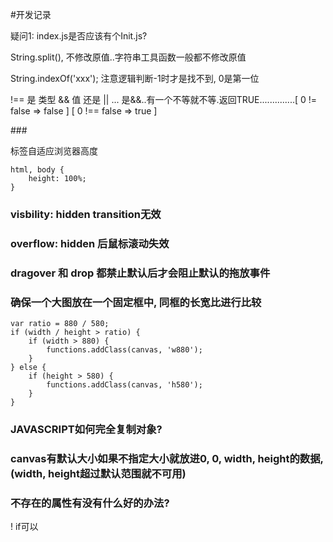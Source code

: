 #开发记录

疑问1: index.js是否应该有个Init.js?

String.split(), 不修改原值..字符串工具函数一般都不修改原值

String.indexOf('xxx'); 注意逻辑判断-1时才是找不到, 0是第一位

!== 是 类型 && 值 还是 || ... 是&&..有一个不等就不等.返回TRUE..............[ 0 != false  => false ] [ 0 !== false => true ]

###<DIV>标签自适应浏览器高度

    html, body {
        height: 100%;
    }

### visbility: hidden transition无效

### overflow: hidden 后鼠标滚动失效

### dragover 和 drop 都禁止默认后才会阻止默认的拖放事件

### 确保一个大图放在一个固定框中, 同框的长宽比进行比较

    var ratio = 880 / 580;
    if (width / height > ratio) {
        if (width > 880) {
            functions.addClass(canvas, 'w880');
        }
    } else {
        if (height > 580) {
            functions.addClass(canvas, 'h580');
        }
    }

### JAVASCRIPT如何完全复制对象?

### canvas有默认大小如果不指定大小就放进0, 0, width, height的数据, (width, height超过默认范围就不可用)

### 不存在的属性有没有什么好的办法?
 !   if可以